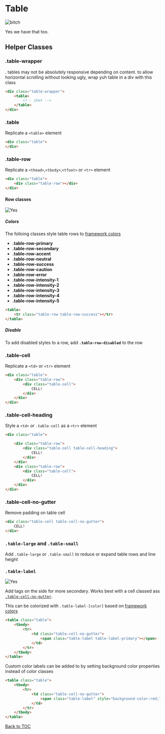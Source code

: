 # Table
![bitch](../../images/table.png)

Yes we have that too.

## Helper Classes

### **.table-wrapper**
. tables may not be absolutely responsive depending on content. to allow horizontal scrolling without looking ugly, wrap yuh table in a div with this class

```html
<div class="table-wrapper">
	<table>
		<!-- shet -->
	</table>
</div>
```
 

### **.table**

Replicate a `<table>` element

```html
<div class="table">
</div>
```

### **.table-row**

Replicate a `<thead>`,`<tbody>`,`<tfoot>` or `<tr>` element


```html
<div class="table">
	<div class="table-row"></div>
</div>
```

#### Row classes

![Yes](../../images/table-color.png)

##### Colors 
The folloing classes style table rows to [framework colors](../scaffolding/colors.md#color-tags)

*	**.table-row-primary**
*	**.table-row-secondary**
*	**.table-row-accent**
*	**.table-row-neutral**
*	**.table-row-success**
*	**.table-row-caution**
*	**.table-row-error**
*	**.table-row-intensity-1**
*	**.table-row-intensity-2**
*	**.table-row-intensity-3**
*	**.table-row-intensity-4**
*	**.table-row-intensity-5**

```html
<table>
	<tr class="table-row table-row-success"></tr>
</table>
```

##### Disable
To add disabled styles to a row, add **`.table-row-disabled`** to the row

### **.table-cell**

Replicate a `<td>` or `<tr>` element
```html
<div class="table">
	<div class="table-row">
		<div class="table-cell">
			CELL!
		</div>
	</div>
</div>
```

### **.table-cell-heading**

Style a `<td>` or `.table-cell` as a  `<tr>` element

```html
<div class="table">

	<div class="table-row">
		<div class="table-cell table-cell-heading">
			CELL!
		</div>
	</div>
	<div class="table-row">
		<div class="table-cell">
			CELL!
		</div>
	</div>
</div>
```

### **.table-cell-no-gutter**

Remove padding on table cell
```html
<div class="table-cell table-cell-no-gutter">
	CELL!
</div>
```

### **`.table-large` and `.table-small`**

Add `.table-large` or `.table-small` to  reduce or expand table rows and line height

### **`.table-label`**

![Yes](../../images/table-label.png)

Add tags on the side for more secondary. Works best with a cell classed ass [`.table-cell-no-gutter`](#table-cell-no-gutter).

This can be colorized with `.table-label-[color]` based on [framework colors](../scaffolding/colors.md#color-tags)


```html
<table class="table">
	<tbody>
		<tr>
			<td class="table-cell-no-gutter">
				<span class="table-label table-label-primary"></span>
			</td>
		</tr>
	</tbody>
</table>
```

Custom color labels can be added to by setting background color properties instead of color classes

```html
<table class="table">
	<tbody>
		<tr>
			<td class="table-cell-no-gutter">
				<span class="table-label" style="background-color:red;"></span>
			</td>
		</tr>
	</tbody>
</table>
```

[Back to TOC](../../../readme.md)